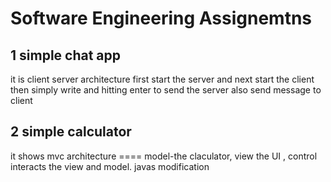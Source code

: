 # Software Engineering Assignemtns

## 1 simple chat app

it is client server architecture first start the server and next start the client then simply write and hitting enter to send the server also send message to client

## 2 simple calculator

it shows mvc architecture ==== model-the claculator, view the UI , control interacts the view and model. javas modification
